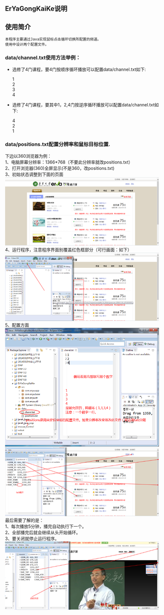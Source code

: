 ## ErYaGongKaiKe说明

## 使用简介
	本程序主要通过Java实现鼠标点击循环切换所配置的频道。
	使用中设计两个配置文件。

### data/channel.txt使用方法举例：

* 选修了4门课程，要4门按顺序循环播放可以配置data/channel.txt如下:<br>

	1<br>
	2<br>
	3<br>
	4<br>
* 选修了4门课程，要其中1，2,4门按逆序循环播放可以配置data/channel.txt如下:<br>

	4<br>
	2<br>
	1<br>

### data/positions.txt配置分辨率和鼠标目标位置.
下边以360浏览器为例：<br>
1、电脑屏幕分辨率：1366*768（不要此分辨率就改positions.txt）<br>
2、打开浏览器(360)全屏显示(不是360，改positions.txt)<br>
3、初始状态调整到下面的页面<br>
<img src="./imgs/img1.png"><br>
4、运行程序，注意程序界面别覆盖红色框部分（可行画面：如下）<br>
<img src="./imgs/img2.png"><br>
5、配置方面<br>
<img src="./imgs/img3.png"><br>
<img src="./imgs/img4.png"><br>
最后需要了解的是：<br>
1、每次播放5分钟，播完自动执行下一个。<br>
2、全部播完后就会继续从头开始循环。<br>
3、要关闭就停止运行程序。<br>
<img src="./imgs/img5.png"><br>